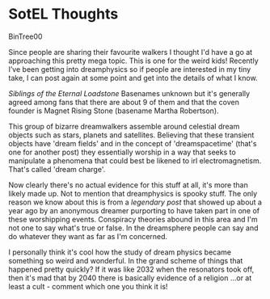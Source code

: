 # SotEL Thoughts

BinTree00

Since people are sharing their favourite walkers I thought I'd have a go at approaching this pretty mega topic. This is one for the weird kids! Recently I’ve been getting into dreamphysics so if people are interested in my tiny take, I can post again at some point and get into the details of what I know.

_Siblings of the Eternal Loadstone_
Basenames unknown but it's generally agreed among fans that there are about 9 of them and that the coven founder is Magnet Rising Stone (basename Martha Robertson).

This group of bizarre dreamwalkers assemble around celestial dream objects such as stars, planets and satellites. Believing that these transient objects have 'dream fields' and in the concept of 'dreamspacetime' (that's one for another post) they essentially worship in a way that seeks to manipulate a phenomena that could best be likened to irl electromagnetism. That's called 'dream charge'.

Now clearly there's no actual evidence for this stuff at all, it's more than likely made up. Not to mention that dreamphysics is spooky stuff. The only reason we know about this is from a _legendary post_ that showed up about a year ago by an anonymous dreamer purporting to have taken part in one of these worshipping events. Conspiracy theories abound in this area and I'm not one to say what's true or false. In the dreamsphere people can say and do whatever they want as far as I'm concerned.

I personally think it's cool how the study of dream physics became something so weird and wonderful. In the grand scheme of things that happened pretty quickly? If it was like 2032 when the resonators took off, then it's mad that by 2040 there is basically evidence of a religion ...or at least a cult - comment which one you think it is!
